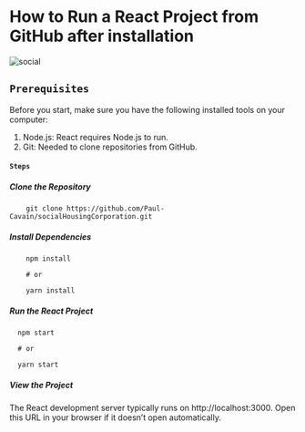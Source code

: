 # How to Run a React Project from GitHub after installation
![social](https://github.com/user-attachments/assets/7a07609a-d537-4032-a549-8fc8ec351220)

## `Prerequisites`
Before you start, make sure you have the following installed tools on your computer:

01. Node.js: React requires Node.js to run.
02. Git: Needed to clone repositories from GitHub.

#### `Steps`

##### Clone the Repository
        git clone https://github.com/Paul-Cavain/socialHousingCorporation.git

##### Install Dependencies

        npm install

        # or

        yarn install

##### Run the React Project

      npm start
      
      # or
      
      yarn start

 ##### View the Project
  The React development server typically runs on http://localhost:3000. Open this URL in your browser if it doesn’t open automatically.



